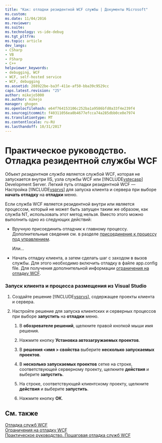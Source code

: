 ```yaml
---
title: "Как: отладки резидентной WCF службы | Документы Microsoft"
ms.custom: 
ms.date: 11/04/2016
ms.reviewer: 
ms.suite: 
ms.technology: vs-ide-debug
ms.tgt_pltfrm: 
ms.topic: article
dev_langs:
- CSharp
- VB
- FSharp
- C++
helpviewer_keywords:
- debugging, WCF
- WCF, self-hosted service
- WCF, debugging
ms.assetid: 288922be-ba3f-411e-af50-bba39c9529cc
caps.latest.revision: "25"
author: mikejo5000
ms.author: mikejo
manager: ghogen
ms.openlocfilehash: e64f764153106c252ba1a9586bfd0a33f4e239f4
ms.sourcegitcommit: f40311056ea0b4677efcca74a285dbb0ce0e7974
ms.translationtype: MT
ms.contentlocale: ru-RU
ms.lasthandoff: 10/31/2017
---
```

# <a name="how-to-debug-a-self-hosted-wcf-service"></a>Практическое руководство. Отладка резидентной службы WCF
Объект *резидентная служба* является службой WCF, которая не запускается внутри IIS, узла службы WCF или [!INCLUDE[vstecasp](../code-quality/includes/vstecasp_md.md)] Development Server. Легкий путь отладки резидентной WCF — Настройка [!INCLUDE[vsprvs](../code-quality/includes/vsprvs_md.md)] для запуска клиента и сервера при выборе **начать отладку** на **отладки** меню.  
  
 Если служба WCF является резидентной внутри или является процессом, который не может быть запущен таким же образом, как служба NT, использовать этот метод нельзя. Вместо этого можно выполнить одно из следующих действий:  
  
-   Вручную присоединить отладчик к главному процессу. Дополнительные сведения см. в разделе [присоединение к процессу под управлением](../debugger/attach-to-running-processes-with-the-visual-studio-debugger.md).  
  
     Или...  
  
-   Начать отладку клиента, а затем сделать шаг с заходом в вызов службы. Для этого необходимо включить отладку в файле app.config file. Для получения дополнительной информации [ограничения на отладку WCF](../debugger/limitations-on-wcf-debugging.md).  
  
### <a name="to-start-both-client-and-host-from-visual-studio"></a>Запуск клиента и процесса размещения из Visual Studio  
  
1.  Создайте решение [!INCLUDE[vsprvs](../code-quality/includes/vsprvs_md.md)], содержащее проекты клиента и сервера.  
  
2.  Настройте решение для запуска клиентских и серверных процессов при выборе **запустить** на **отладки** меню.  
  
    1.  В **обозревателе решений**, щелкните правой кнопкой мыши имя решения.  
  
    2.  Нажмите кнопку **Установка автозагружаемых проектов**.  
  
    3.  В **решения \<имя > свойства** выберите **несколько запускаемых проектов**.  
  
    4.  В **несколько запускаемых проектов** сетке на строке, соответствующей серверному проекту, щелкните **действия** и выберите **запустить**.  
  
    5.  На строке, соответствующей клиентскому проекту, щелкните **действия** и выберите **запустить**.  
  
    6.  Нажмите кнопку **ОК**.  
  
## <a name="see-also"></a>См. также  
 [Отладка служб WCF](../debugger/debugging-wcf-services.md)   
 [Ограничения на отладку WCF](../debugger/limitations-on-wcf-debugging.md)   
 [Практическое руководство. Пошаговая отладка служб WCF](../debugger/how-to-step-into-wcf-services.md)